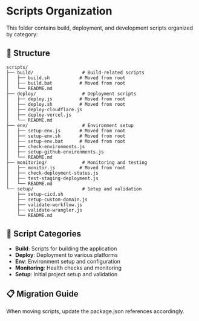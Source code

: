 # Scripts Organization

This folder contains build, deployment, and development scripts organized by category:

## 📁 Structure

```
scripts/
├── build/                  # Build-related scripts
│   ├── build.sh           # Moved from root
│   ├── build.bat          # Moved from root
│   └── README.md
├── deploy/                 # Deployment scripts
│   ├── deploy.js          # Moved from root
│   ├── deploy.sh          # Moved from root
│   ├── deploy-cloudflare.js
│   ├── deploy-vercel.js
│   └── README.md
├── env/                    # Environment setup
│   ├── setup-env.js       # Moved from root
│   ├── setup-env.sh       # Moved from root
│   ├── setup-env.bat      # Moved from root
│   ├── check-environments.js
│   ├── setup-github-environments.js
│   └── README.md
├── monitoring/             # Monitoring and testing
│   ├── monitor.js         # Moved from root
│   ├── check-deployment-status.js
│   ├── test-staging-deployment.js
│   └── README.md
└── setup/                  # Setup and validation
    ├── setup-cicd.sh
    ├── setup-custom-domain.js
    ├── validate-workflow.js
    ├── validate-wrangler.js
    └── README.md
```

## 🔧 Script Categories

- **Build**: Scripts for building the application
- **Deploy**: Deployment to various platforms
- **Env**: Environment setup and configuration
- **Monitoring**: Health checks and monitoring
- **Setup**: Initial project setup and validation

## 📋 Migration Guide

When moving scripts, update the package.json references accordingly.

